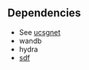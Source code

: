 ## Dependencies
* See [ucsgnet](https://github.com/kacperkan/ucsgnet)
* wandb
* hydra
* [sdf](https://github.com/fogleman/sdf?tab=readme-ov-file)